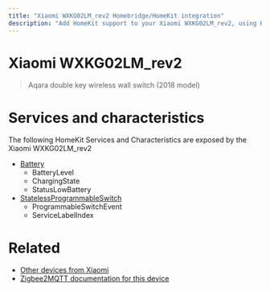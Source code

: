 ```yaml
---
title: "Xiaomi WXKG02LM_rev2 Homebridge/HomeKit integration"
description: "Add HomeKit support to your Xiaomi WXKG02LM_rev2, using Homebridge, Zigbee2MQTT and homebridge-z2m."
---
```

<!---
This file has been GENERATED using src/docgen/docgen.ts
DO NOT EDIT THIS FILE MANUALLY!
-->
# Xiaomi WXKG02LM_rev2
> Aqara double key wireless wall switch (2018 model)


# Services and characteristics
The following HomeKit Services and Characteristics are exposed by
the Xiaomi WXKG02LM_rev2

* [Battery](../../battery.md)
  * BatteryLevel
  * ChargingState
  * StatusLowBattery
* [StatelessProgrammableSwitch](../../action.md)
  * ProgrammableSwitchEvent
  * ServiceLabelIndex


# Related
* [Other devices from Xiaomi](../index.md#xiaomi)
* [Zigbee2MQTT documentation for this device](https://www.zigbee2mqtt.io/devices/WXKG02LM_rev2.html)